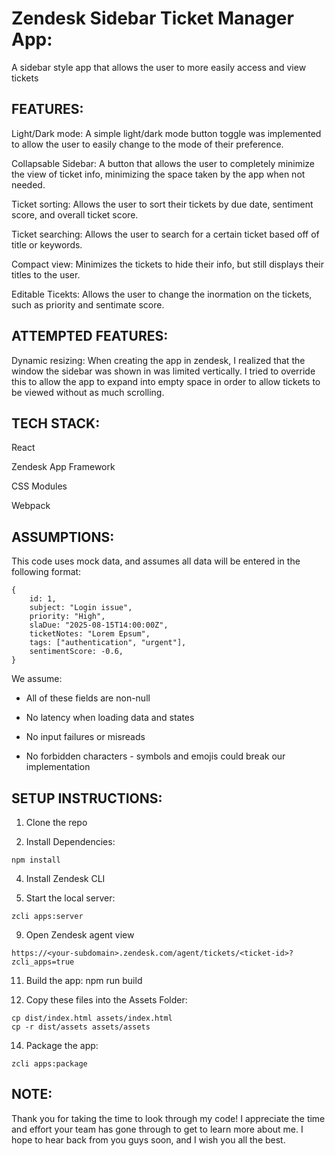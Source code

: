 # Zendesk Sidebar Ticket Manager App:

A sidebar style app that allows the user to more easily access and view tickets 


## FEATURES:
Light/Dark mode: A simple light/dark mode button toggle was implemented to allow the user to easily change to the mode of their preference. 

Collapsable Sidebar: A button that allows the user to completely minimize the view of ticket info, minimizing the space taken by the app when not needed. 

Ticket sorting: Allows the user to sort their tickets by due date, sentiment score, and overall ticket score. 

Ticket searching: Allows the user to search for a certain ticket based off of title or keywords. 

Compact view: Minimizes the tickets to hide their info, but still displays their titles to the user. 

Editable Ticekts: Allows the user to change the inormation on the tickets, such as priority and sentimate score. 

## ATTEMPTED FEATURES:
Dynamic resizing: When creating the app in zendesk, I realized that the window the sidebar was shown in was limited vertically. I tried to override this to allow the app to expand into empty space in order to allow tickets to be viewed without as much scrolling.  

## TECH STACK:
React 

Zendesk App Framework 

CSS Modules 

Webpack 

## ASSUMPTIONS: 
This code uses mock data, and assumes all data will be entered in the following format: 

    {
        id: 1,
        subject: "Login issue",
        priority: "High",
        slaDue: "2025-08-15T14:00:00Z",
        ticketNotes: "Lorem Epsum",
        tags: ["authentication", "urgent"],
        sentimentScore: -0.6,
    }
    
We assume:

- All of these fields are non-null
    
- No latency when loading data and states
    
- No input failures or misreads
    
- No forbidden characters - symbols and emojis could break our implementation

## SETUP INSTRUCTIONS:
1. Clone the repo

2. Install Dependencies:
```   
npm install
```   

4. Install Zendesk CLI

5. Start the local server:
```
zcli apps:server
```
9. Open Zendesk agent view
```
https://<your-subdomain>.zendesk.com/agent/tickets/<ticket-id>?zcli_apps=true
```
11. Build the app: npm run build

12. Copy these files into the Assets Folder:
```
cp dist/index.html assets/index.html
cp -r dist/assets assets/assets
```

14. Package the app:
```
zcli apps:package
```
## NOTE:
Thank you for taking the time to look through my code! I appreciate the time and effort your team has gone through to get to learn more about me. I hope to hear back from you guys soon, and I wish you all the best. 
